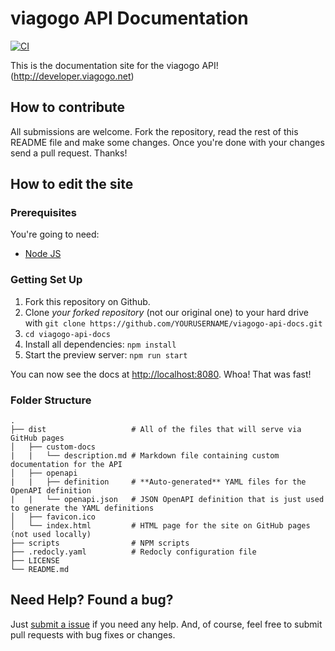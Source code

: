 # viagogo API Documentation

[![CI](https://github.com/akilburge/viagogo-openapi-repo/actions/workflows/ci.yml/badge.svg)](https://github.com/akilburge/viagogo-openapi-repo/actions/workflows/ci.yml)

This is the documentation site for the viagogo API! (http://developer.viagogo.net)

## How to contribute

All submissions are welcome. Fork the repository, read the rest of this README file and make some changes.
Once you're done with your changes send a pull request. Thanks!

## How to edit the site

### Prerequisites

You're going to need:

- [Node JS](https://nodejs.org/)

### Getting Set Up

 1. Fork this repository on Github.
 2. Clone *your forked repository* (not our original one) to your hard drive with `git clone https://github.com/YOURUSERNAME/viagogo-api-docs.git`
 3. `cd viagogo-api-docs`
 4. Install all dependencies: `npm install`
 5. Start the preview server: `npm run start`

You can now see the docs at <http://localhost:8080>. Whoa! That was fast!

### Folder Structure

    .
    ├── dist                   # All of the files that will serve via GitHub pages
    │   ├── custom-docs
    |   |   └── description.md # Markdown file containing custom documentation for the API
    │   ├── openapi
    |   |   ├── definition     # **Auto-generated** YAML files for the OpenAPI definition
    |   |   └── openapi.json   # JSON OpenAPI definition that is just used to generate the YAML definitions
    │   ├── favicon.ico
    │   └── index.html         # HTML page for the site on GitHub pages (not used locally)
    ├── scripts                # NPM scripts
    ├── .redocly.yaml          # Redocly configuration file
    ├── LICENSE
    └── README.md

## Need Help? Found a bug?

Just [submit a issue](https://github.com/viagogo/viagogo-api-docs/issues) if you need any help. And, of course, feel free to submit pull requests with bug fixes or changes.
